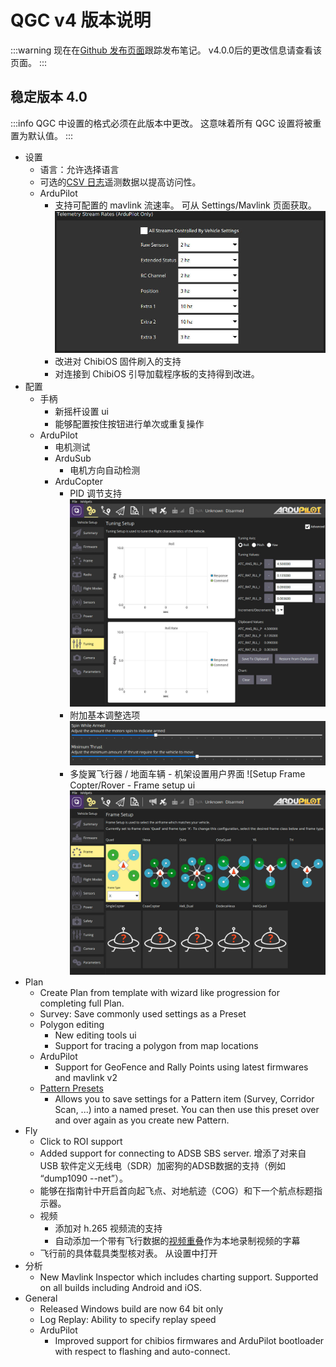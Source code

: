 # QGC v4 版本说明

:::warning
现在在[Github 发布页面](https://github.com/mavlink/qgroundcontrol/releases)跟踪发布笔记。
v4.0.0后的更改信息请查看该页面。
:::

## 稳定版本 4.0

:::info
QGC 中设置的格式必须在此版本中更改。 这意味着所有 QGC 设置将被重置为默认值。
:::

- 设置
  - 语言：允许选择语言
  - 可选的[CSV 日志](../settings_view/csv.md)遥测数据以提高访问性。
  - ArduPilot
    - 支持可配置的 mavlink 流速率。 可从 Settings/Mavlink 页面获取。
      ![流码率JPG](../../../assets/daily_build_changes/arducopter_stream_rates.jpg)
    - 改进对 ChibiOS 固件刷入的支持
    - 对连接到 ChibiOS 引导加载程序板的支持得到改进。
- 配置
  - 手柄
    - 新摇杆设置 ui
    - 能够配置按住按钮进行单次或重复操作
  - ArduPilot
    - 电机测试
    - ArduSub
      - 电机方向自动检测
    - ArduCopter
      - PID 调节支持 ![PID Tuning JPG](../../../assets/daily_build_changes/arducopter_pid_tuning.jpg)
      - 附加基本调整选项 ![基本调整 JPG](../../../assets/daily_build_changes/arducopter_basic_tuning.jpg)
      - 多旋翼飞行器 / 地面车辆 - 机架设置用户界面 ![Setup Frame Copter/Rover - Frame setup ui ![Setup Frame Copter JPG](../../../assets/daily_build_changes/arducopter_setup_frame.jpg)
- Plan
  - Create Plan from template with wizard like progression for completing full Plan.
  - Survey: Save commonly used settings as a Preset
  - Polygon editing
    - New editing tools ui
    - Support for tracing a polygon from map locations
  - ArduPilot
    - Support for GeoFence and Rally Points using latest firmwares and mavlink v2
  - [Pattern Presets](../plan_view/pattern_presets.md)
    - Allows you to save settings for a Pattern item (Survey, Corridor Scan, ...) into a named preset. You can then use this preset over and over again as you create new Pattern.
- Fly
  - Click to ROI support
  - Added support for connecting to ADSB SBS server. 增添了对来自 USB 软件定义无线电（SDR）加密狗的ADSB数据的支持（例如 “dump1090 --net”）。
  - 能够在指南针中开启首向起飞点、对地航迹（COG）和下一个航点标题指示器。
  - 视频
    - 添加对 h.265 视频流的支持
    - 自动添加一个带有飞行数据的[视频重叠](../fly_view/video_overlay.md)作为本地录制视频的字幕
  - 飞行前的具体载具类型核对表。 从设置中打开
- 分析
  - New Mavlink Inspector which includes charting support. Supported on all builds including Android and iOS.
- General
  - Released Windows build are now 64 bit only
  - Log Replay: Ability to specify replay speed
  - ArduPilot
    - Improved support for chibios firmwares and ArduPilot bootloader with respect to flashing and auto-connect.
